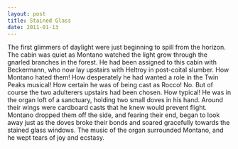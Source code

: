 ```yaml
---
layout: post
title: Stained Glass
date: 2011-01-13
---
```

The first glimmers of daylight were just beginning to spill from the
      horizon. The cabin was quiet as Montano watched the light grow through the gnarled branches in
      the forest. He had been assigned to this cabin with Beckermann, who now lay upstairs with
      Heltroy in post-coital slumber.    How Montano hated them! How desperately
      he had wanted a role in the Twin Peaks musical! How certain he was of being cast as
      Rocco!    No. But of course the two adulterers upstairs had been chosen.
      How typical!    He was in the organ loft of a sanctuary, holding two small
      doves in his hand. Around their wings were cardboard casts that he knew would prevent flight.
      Montano dropped them off the side, and fearing their end, began to look away just as the doves
      broke their bonds and soared gracefully towards the stained glass windows. The music of the
      organ surrounded Montano, and he wept tears of joy and ecstasy.